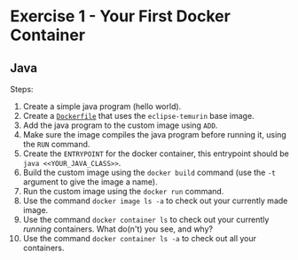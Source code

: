 # Exercise 1 - Your First Docker Container

## Java

Steps:

1. Create a simple java program (hello world).
2. Create a [`Dockerfile`](Dockerfile) that uses the `eclipse-temurin` base image.
3. Add the java program to the custom image using `ADD`.
4. Make sure the image compiles the java program before running it, using the `RUN` command.
5. Create the `ENTRYPOINT` for the docker container, this entrypoint should be `java <<YOUR_JAVA_CLASS>>`.
6. Build the custom image using the `docker build` command (use the `-t` argument to give the image a name).
7. Run the custom image using the `docker run` command.
8. Use the command `docker image ls -a` to check out your currently made image.
9. Use the command `docker container ls` to check out your currently _running_ containers. What do(n't) you see, and
   why?
10. Use the command `docker container ls -a` to check out all your containers.
